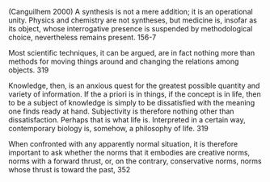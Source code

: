 ﻿(Canguilhem 2000)
A synthesis is not a mere addition; it is an operational unity. Physics and chemistry are not syntheses, but medicine is, insofar as its object, whose interrogative presence is suspended by methodological choice, nevertheless remains present. 156-7

Most scientific techniques, it can be argued, are in fact nothing more than methods for moving things around and changing the relations among objects.  319

Knowledge, then, is an anxious quest for the greatest possible quantity and variety of information. If the a priori is in things, if the concept is in life, then to be a subject of knowledge is simply to be dissatisfied with the meaning one finds ready at hand. Subjectivity is therefore nothing other than dissatisfaction. Perhaps that is what life is. Interpreted in a certain way, contemporary biology is, somehow, a philosophy of  life. 319

When confronted with any apparently normal situation, it is therefore important to ask whether the norms that it embodies are creative norms, norms with a forward thrust, or, on the contrary, conservative norms, norms whose thrust is toward the past, 352
